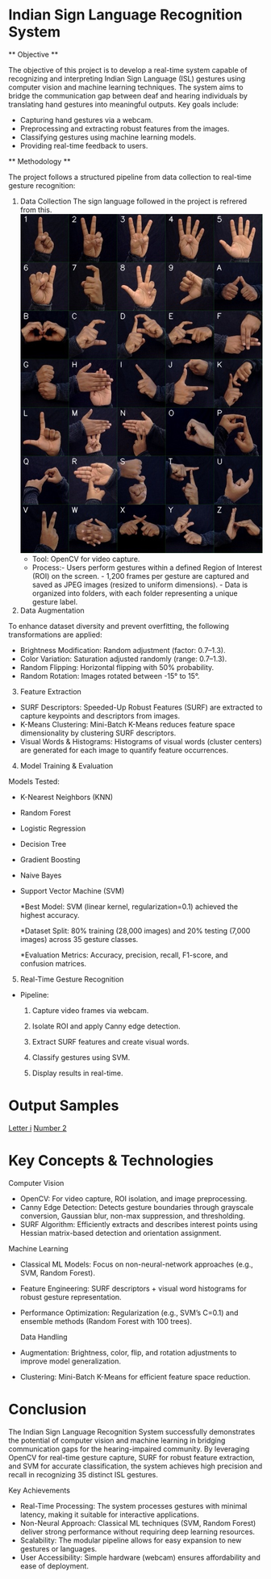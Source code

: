 # Indian Sign Language Recognition System

** Objective **

The objective of this project is to develop a real-time system capable of recognizing and interpreting Indian Sign Language (ISL) gestures using computer vision and machine learning techniques. The system aims to bridge the communication gap between deaf and hearing individuals by translating hand gestures into meaningful outputs. Key goals include:

- Capturing hand gestures via a webcam.
- Preprocessing and extracting robust features from the images.
- Classifying gestures using machine learning models.
- Providing real-time feedback to users.

** Methodology **
  
  The project follows a structured pipeline from data collection to real-time gesture recognition:
  1. Data Collection
     The sign language followed in the project is refrered from this.
     ![Reference](https://github.com/Harshini-9/Indian-Sign-Language-Detection/blob/main/ISL_ML_PROJECT/ISL_gestures.jpg)
     - Tool: OpenCV for video capture.
     - Process:- Users perform gestures within a defined Region of Interest (ROI) on the screen.
               - 1,200 frames per gesture are captured and saved as JPEG images (resized to uniform dimensions).
               - Data is organized into folders, with each folder representing a unique gesture label.
  3. Data Augmentation
     
To enhance dataset diversity and prevent overfitting, the following transformations are applied:

- Brightness Modification: Random adjustment (factor: 0.7–1.3).
- Color Variation: Saturation adjusted randomly (range: 0.7–1.3).
- Random Flipping: Horizontal flipping with 50% probability.
- Random Rotation: Images rotated between -15° to 15°.

3.  Feature Extraction

- SURF Descriptors: Speeded-Up Robust Features (SURF) are extracted to capture keypoints and descriptors from images.
- K-Means Clustering: Mini-Batch K-Means reduces feature space dimensionality by clustering SURF descriptors.
- Visual Words & Histograms: Histograms of visual words (cluster centers) are generated for each image to quantify feature occurrences.

4. Model Training & Evaluation

Models Tested:

- K-Nearest Neighbors (KNN)
- Random Forest
- Logistic Regression
- Decision Tree
- Gradient Boosting
- Naive Bayes
- Support Vector Machine (SVM)
  
  *Best Model: SVM (linear kernel, regularization=0.1) achieved the highest accuracy.
  
  *Dataset Split: 80% training (28,000 images) and 20% testing (7,000 images) across 35 gesture classes.
  
  *Evaluation Metrics: Accuracy, precision, recall, F1-score, and confusion matrices.

5. Real-Time Gesture Recognition
- Pipeline:
   1. Capture video frames via webcam.
  
  2. Isolate ROI and apply Canny edge detection.
  
  3. Extract SURF features and create visual words.
  
  4. Classify gestures using SVM.
  
  5. Display results in real-time.

# Output Samples
[Letter i](https://github.com/Harshini-9/Indian-Sign-Language-Detection/blob/main/i.jpg)
[Number 2](https://github.com/Harshini-9/Indian-Sign-Language-Detection/blob/main/2.jpg)
  # Key Concepts & Technologies

Computer Vision
- OpenCV: For video capture, ROI isolation, and image preprocessing.
- Canny Edge Detection: Detects gesture boundaries through grayscale conversion, Gaussian blur, non-max suppression, and thresholding.
- SURF Algorithm: Efficiently extracts and describes interest points using Hessian matrix-based detection and orientation assignment.

Machine Learning
- Classical ML Models: Focus on non-neural-network approaches (e.g., SVM, Random Forest).
- Feature Engineering: SURF descriptors + visual word histograms for robust gesture representation.
- Performance Optimization: Regularization (e.g., SVM’s C=0.1) and ensemble methods (Random Forest with 100 trees).

  Data Handling
- Augmentation: Brightness, color, flip, and rotation adjustments to improve model generalization.
- Clustering: Mini-Batch K-Means for efficient feature space reduction.

# Conclusion
The Indian Sign Language Recognition System successfully demonstrates the potential of computer vision and machine learning in bridging communication gaps for the hearing-impaired community. By leveraging OpenCV for real-time gesture capture, SURF for robust feature extraction, and SVM for accurate classification, the system achieves high precision and recall in recognizing 35 distinct ISL gestures.

Key Achievements
- Real-Time Processing: The system processes gestures with minimal latency, making it suitable for interactive applications.
- Non-Neural Approach: Classical ML techniques (SVM, Random Forest) deliver strong performance without requiring deep learning resources.
- Scalability: The modular pipeline allows for easy expansion to new gestures or languages.
-  User Accessibility: Simple hardware (webcam) ensures affordability and ease of deployment.

